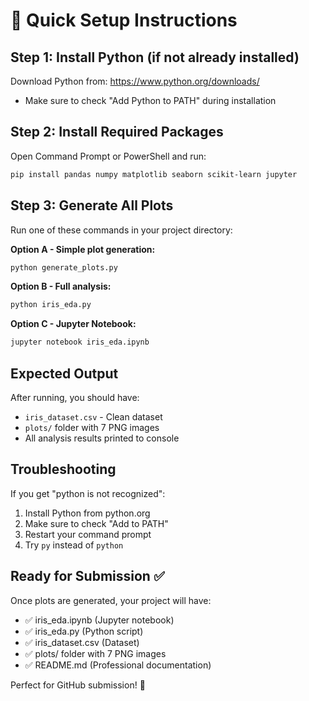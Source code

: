 # 🚀 Quick Setup Instructions

## Step 1: Install Python (if not already installed)
Download Python from: https://www.python.org/downloads/
- Make sure to check "Add Python to PATH" during installation

## Step 2: Install Required Packages
Open Command Prompt or PowerShell and run:
```bash
pip install pandas numpy matplotlib seaborn scikit-learn jupyter
```

## Step 3: Generate All Plots
Run one of these commands in your project directory:

**Option A - Simple plot generation:**
```bash
python generate_plots.py
```

**Option B - Full analysis:**
```bash
python iris_eda.py
```

**Option C - Jupyter Notebook:**
```bash
jupyter notebook iris_eda.ipynb
```

## Expected Output
After running, you should have:
- `iris_dataset.csv` - Clean dataset
- `plots/` folder with 7 PNG images
- All analysis results printed to console

## Troubleshooting
If you get "python is not recognized":
1. Install Python from python.org
2. Make sure to check "Add to PATH" 
3. Restart your command prompt
4. Try `py` instead of `python`

## Ready for Submission ✅
Once plots are generated, your project will have:
- ✅ iris_eda.ipynb (Jupyter notebook)
- ✅ iris_eda.py (Python script)  
- ✅ iris_dataset.csv (Dataset)
- ✅ plots/ folder with 7 PNG images
- ✅ README.md (Professional documentation)

Perfect for GitHub submission! 🎯
